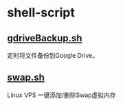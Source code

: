 # shell-script

## [gdriveBackup.sh](/gdriveBackup/)

定时将文件备份到Google Drive。


## [swap.sh](/swap/)

Linux VPS 一键添加/删除Swap虚拟内存

